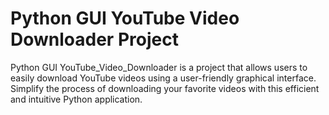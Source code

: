 # Python GUI YouTube Video Downloader Project
Python GUI YouTube_Video_Downloader is a project that allows users to easily download YouTube videos using a user-friendly graphical interface. Simplify the process of downloading your favorite videos with this efficient and intuitive Python application.
